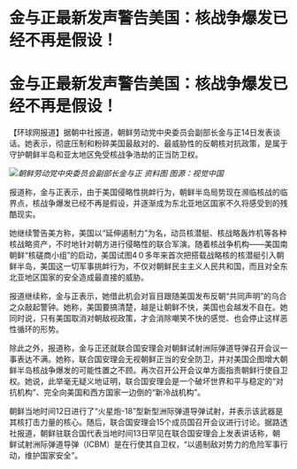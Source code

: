 # 金与正最新发声警告美国：核战争爆发已经不再是假设！

# 金与正最新发声警告美国：核战争爆发已经不再是假设！

【环球网报道】据朝中社报道，朝鲜劳动党中央委员会副部长金与正14日发表谈话。她表示，彻底压制和粉碎美国最敌对的、最威胁性的反朝核对抗政策，是属于守护朝鲜半岛和亚太地区免受核战争浩劫的正当防卫权。

![](https://inews.gtimg.com/om_bt/O6i26y5W5NGuUYG_dvtRm_qlf2Lvp7oZqp71f_creGNm4AA/1000)_朝鲜劳动党中央委员会副部长金与正
资料图 图源：视觉中国_

报道称，金与正表示，由于美国侵略性挑衅行为，朝鲜半岛局势现在濒临核战的临界点，核战争爆发已经不再是假设，并逐渐成为东北亚地区国家不久将感受到的残酷现实。

她继续警告美方称，美国以“延伸遏制力”为名，动员核潜艇、核战略轰炸机等各种核战略资产，不时地针对朝方进行侵略性的联合军演。随着核战争机构——美国南朝鲜“核磋商小组”的启动，美国试图4０多年来首次把搭载战略核的核潜艇引入朝鲜半岛，美国这一切军事挑衅行为，不仅对朝鲜民主主义人民共和国，而且对全东北亚地区国家的安全造成最直接的威胁。

报道继续称，金与正表示，她借此机会对盲目跟随美国发布反朝“共同声明”的乌合之众敲起警钟。她称，美国要搞清楚，越是让朝鲜不快，美国也会越发不自在。她同时说，只有美国取消对朝敌视政策，才会消除嘲笑不快的感觉、也会停止这样恶性循环的形势。

除此之外，报道称，金与正还就联合国安理会对朝鲜试射洲际弹道导弹召开会议一事表达不满。她称，联合国安理会无视朝鲜正当的安全防卫，并对美国企图增大朝鲜半岛核战争爆发的可能性置之不顾。再次召开公开会议单方面指责朝鲜行使自卫权。她说，此举毫无疑义地证明，联合国安理会是一个破坏世界和平与稳定的“对抗机构”、完全向美国和西方国家一边倒的“新冷战机构”。

朝鲜当地时间12日进行了“火星炮-18”型新型洲际弹道导弹试射，并表示该武器是其核打击力量的核心。随后，联合国安理会15个成员国召开会议进行讨论。据路透社报道，朝鲜驻联合国代表当地时间13日罕见在联合国安理会上发表讲话称，朝鲜试射洲际弹道导弹（ICBM）是在行使其自卫权，“以遏制敌对势力的危险军事行动，维护国家安全”。

